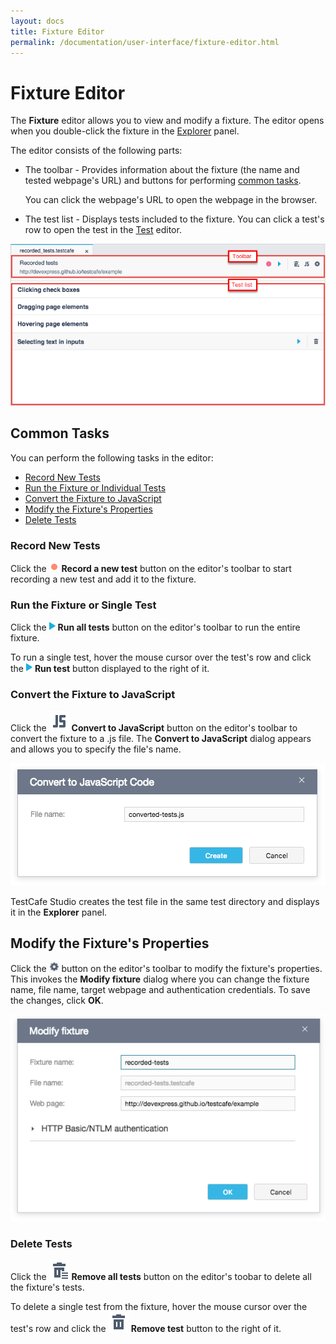 ```yaml
---
layout: docs
title: Fixture Editor
permalink: /documentation/user-interface/fixture-editor.html
---
```

# Fixture Editor

The **Fixture** editor allows you to view and modify a fixture. The editor opens when you double-click the fixture in the [Explorer](explorer-panel.md) panel.

The editor consists of the following parts:

* The toolbar - Provides information about the fixture (the name and tested webpage's URL) and buttons for performing [common tasks](#common-tasks).

    You can click the webpage's URL to open the webpage in the browser.

* The test list - Displays tests included to the fixture. You can click a test's row to open the test in the [Test](test-editor.md) editor.

![Fixture editor](../../images/user-interface/fixture-editor.png)

## Common Tasks

You can perform the following tasks in the editor:

* [Record New Tests](#record-new-tests)
* [Run the Fixture or Individual Tests](#run-the-fixture-or-individual-tests)
* [Convert the Fixture to JavaScript](#convert-the-fixture-to-JavaScript)
* [Modify the Fixture's Properties](#modfy-the-fixtures-properties)
* [Delete Tests](#delete-tests)

### Record New Tests

Click the ![Record button](../../images/working-with-testcafe-studio/record-test-icon.png) **Record a new test** button on the editor's toolbar to start recording a new test and add it to the fixture.

### Run the Fixture or Single Test

Click the ![Run tests button](../../images/working-with-testcafe-studio/action-run-icon.png) **Run all tests** button on the editor's toolbar to run the entire fixture.

To run a single test, hover the mouse cursor over the test's row and click the ![Run test button](../../images/working-with-testcafe-studio/action-run-icon.png) **Run test** button displayed to the right of it.

### Convert the Fixture to JavaScript

Click the ![Convert icon](../../images/user-interface/js-icon.svg) **Convert to JavaScript** button on the editor's toolbar to convert the fixture to a .js file. The **Convert to JavaScript** dialog appears and allows you to specify the file's name.

![Convert to JavaScript Code Dialog](../../images//user-interface/dialogs/convert-dialog.png)

TestCafe Studio creates the test file in the same test directory and displays it in the **Explorer** panel.

## Modify the Fixture's Properties

Click the ![Settings button](../../images/working-with-testcafe-studio/settings-icon.png) button on the editor's toolbar to modify the fixture's properties. This invokes the **Modify fixture** dialog where you can change the fixture name, file name, target webpage and authentication credentials. To save the changes, click **OK**.

![Modify fixture dialog](../../images/user-interface/dialogs/modify-fixture-dialog.png)

### Delete Tests

Click the ![Remove all tests icon](../../images/user-interface/remove-all-icon.svg) **Remove all tests** button on the editor's toobar to delete all the fixture's tests.

To delete a single test from the fixture, hover the mouse cursor over the test's row and click the ![Remove icon](../../images/user-interface/remove-big-icon.svg) **Remove test** button to the right of it.